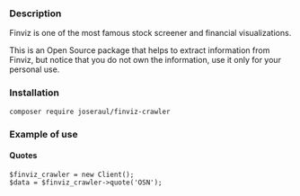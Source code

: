 ### Description
Finviz is one of the most famous stock screener and financial visualizations.

This is an Open Source package that helps to extract information from Finviz, but notice that you do not own the information,
use it only for your personal use.

### Installation

```
composer require joseraul/finviz-crawler
```

### Example of use

#### Quotes
```
$finviz_crawler = new Client();
$data = $finviz_crawler->quote('OSN');
```


